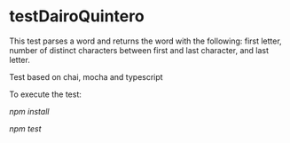 # testDairoQuintero
This test  parses a word and returns the word with the following:
first letter, number of distinct characters between first and last character, and last letter.

Test based on chai, mocha and typescript

To execute the test:

*npm install*

*npm test*
